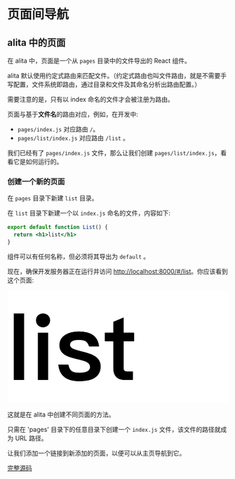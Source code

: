 # 页面间导航

## alita 中的页面

在 alita 中，页面是一个从 `pages` 目录中的文件导出的 React 组件。

alita 默认使用约定式路由来匹配文件。（约定式路由也叫文件路由，就是不需要手写配置，文件系统即路由，通过目录和文件及其命名分析出路由配置。）

需要注意的是，只有以 index 命名的文件才会被注册为路由。

页面与基于**文件名**的路由对应，例如，在开发中:

- `pages/index.js` 对应路由 `/`。
- `pages/list/index.js` 对应路由 `/list` 。

我们已经有了 `pages/index.js` 文件，那么让我们创建 `pages/list/index.js`，看看它是如何运行的。

### 创建一个新的页面

在 `pages` 目录下新建 `list` 目录。

在 `list` 目录下新建一个以 `index.js` 命名的文件，内容如下:

```jsx
export default function List() {
  return <h1>list</h1>
}
```

组件可以有任何名称，但必须将其导出为 `default` 。

现在，确保开发服务器正在运行并访问 [http://localhost:8000/#/list](http://localhost:8000/#/list)。你应该看到这个页面:

![pages list](../../../assets/learn/create-alita-app/pages-list.png)

这就是在 alita 中创建不同页面的方法。

只需在 'pages' 目录下的任意目录下创建一个 `index.js` 文件，该文件的路径就成为 URL 路径。

让我们添加一个链接到新添加的页面，以便可以从主页导航到它。

[完整源码](https://github.com/alitajs/learn-alita-demo/tree/step3-navigate-between-pages-pages-in-alita)
